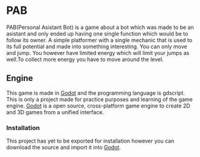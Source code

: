# PAB

PAB(Personal Asistant Bot) is a game about a bot which was made to be an asistant and only ended up having one single function which would be to follow its owner. A simple platformer with a single mechanic that is used to its full potential and made into something interesting.
You can only move and jump. You however have limited energy which will limit your jumps as well.To collect more energy you have to move around the level.

## Engine
This game is made in [Godot] and the programming language is gdscript. This is only a project made for practice purposes and learning of the game engine. [Godot] is a open source, cross-platform game engine to create 2D and 3D games from a unified interface.

### Installation 
This project has yet to be exported for installation however you can download the source and import it into [Godot].


[Godot]: <https://github.com/godotengine/godot>
